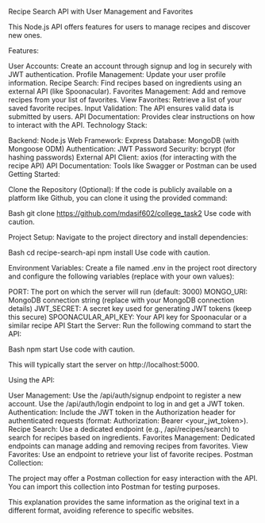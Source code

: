 Recipe Search API with User Management and Favorites

This Node.js API offers features for users to manage recipes and discover new ones.

Features:

User Accounts: Create an account through signup and log in securely with JWT authentication.
Profile Management: Update your user profile information.
Recipe Search: Find recipes based on ingredients using an external API (like Spoonacular).
Favorites Management: Add and remove recipes from your list of favorites.
View Favorites: Retrieve a list of your saved favorite recipes.
Input Validation: The API ensures valid data is submitted by users.
API Documentation: Provides clear instructions on how to interact with the API.
Technology Stack:

Backend: Node.js
Web Framework: Express
Database: MongoDB (with Mongoose ODM)
Authentication: JWT
Password Security: bcrypt (for hashing passwords)
External API Client: axios (for interacting with the recipe API)
API Documentation: Tools like Swagger or Postman can be used
Getting Started:

Clone the Repository (Optional): If the code is publicly available on a platform like Github, you can clone it using the provided command:

Bash
git clone https://github.com/mdasif602/college_task2
Use code with caution.

Project Setup: Navigate to the project directory and install dependencies:

Bash
cd recipe-search-api
npm install
Use code with caution.

Environment Variables: Create a file named .env in the project root directory and configure the following variables (replace with your own values):

PORT: The port on which the server will run (default: 3000)
MONGO_URI: MongoDB connection string (replace with your MongoDB connection details)
JWT_SECRET: A secret key used for generating JWT tokens (keep this secure)
SPOONACULAR_API_KEY: Your API key for Spoonacular or a similar recipe API
Start the Server: Run the following command to start the API:

Bash
npm start
Use code with caution.

This will typically start the server on http://localhost:5000.

Using the API:

User Management:
Use the /api/auth/signup endpoint to register a new account.
Use the /api/auth/login endpoint to log in and get a JWT token.
Authentication: Include the JWT token in the Authorization header for authenticated requests (format: Authorization: Bearer <your_jwt_token>).
Recipe Search: Use a dedicated endpoint (e.g., /api/recipes/search) to search for recipes based on ingredients.
Favorites Management: Dedicated endpoints can manage adding and removing recipes from favorites.
View Favorites: Use an endpoint to retrieve your list of favorite recipes.
Postman Collection:

The project may offer a Postman collection for easy interaction with the API. You can import this collection into Postman for testing purposes.

This explanation provides the same information as the original text in a different format, avoiding reference to specific websites.







